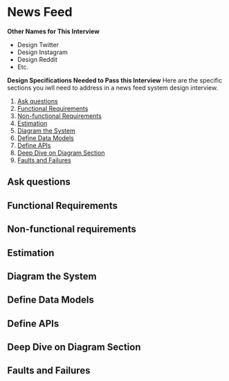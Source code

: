 # News Feed

**Other Names for This Interview**
- Design Twitter
- Design Instagram
- Design Reddit
- Etc.


**Design Specifications Needed to Pass this Interview**
Here are the specific sections you iwll need to address in a news feed system design interview.

1. [Ask questions](#ask-questions)
2. [Functional Requirements](#functional-requirements)
3. [Non-functional Requirements](#non-functional-requirements)
4. [Estimation](#estimation)
5. [Diagram the System](#diagram-the-system)
6. [Define Data Models](#define-data-models)
7. [Define APIs](#define-apis)
8. [Deep Dive on Diagram Section](#deep-dive-on-diagram-section)
9. [Faults and Failures](#faults-and-failures)

## Ask questions
## Functional Requirements
## Non-functional requirements
## Estimation
## Diagram the System
## Define Data Models
## Define APIs
## Deep Dive on Diagram Section
## Faults and Failures
